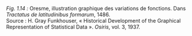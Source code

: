*Fig. 1.14 :* Oresme, illustration graphique des variations de fonctions. Dans *Tractatus de latitudinibus formarum*, 1486.  
Source : H. Gray Funkhouser, « Historical Development of the Graphical Representation of Statistical Data ». *Osiris*, vol. 3, 1937.